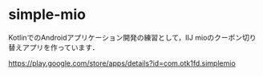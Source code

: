 # simple-mio
KotlinでのAndroidアプリケーション開発の練習として，IIJ mioのクーポン切り替えアプリを作っています．

https://play.google.com/store/apps/details?id=com.otk1fd.simplemio
